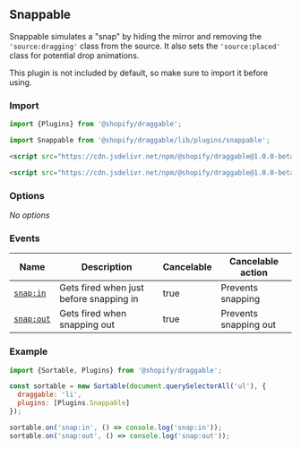 ## Snappable

Snappable simulates a "snap" by hiding the mirror and removing the `'source:dragging'` class from the source.
It also sets the `'source:placed'` class for potential drop animations.

This plugin is not included by default, so make sure to import it before using.

### Import

```js
import {Plugins} from '@shopify/draggable';
```

```js
import Snappable from '@shopify/draggable/lib/plugins/snappable';
```

```html
<script src="https://cdn.jsdelivr.net/npm/@shopify/draggable@1.0.0-beta.5/lib/plugins.js"></script>
```

```html
<script src="https://cdn.jsdelivr.net/npm/@shopify/draggable@1.0.0-beta.5/lib/plugins/snappable.js"></script>
```

### Options

_No options_

### Events

| Name                    | Description                                                | Cancelable  | Cancelable action     |
| ----------------------- | ---------------------------------------------------------- | ----------- | --------------------- |
| [`snap:in`][snapin]     | Gets fired when just before snapping in                    | true        | Prevents snapping     |
| [`snap:out`][snapout]   | Gets fired when snapping out                               | true        | Prevents snapping out |

[snapin]: SnappableEvent#snapinevent
[snapout]: SnappableEvent#snapoutevent

### Example

```js
import {Sortable, Plugins} from '@shopify/draggable';

const sortable = new Sortable(document.querySelectorAll('ul'), {
  draggable: 'li',
  plugins: [Plugins.Snappable]
});

sortable.on('snap:in', () => console.log('snap:in'));
sortable.on('snap:out', () => console.log('snap:out'));
```
